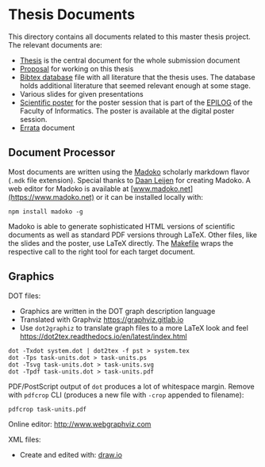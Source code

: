 # Thesis Documents


This directory contains all documents related to this master thesis project. The relevant documents are:

* [Thesis](thesis.mdk) is the central document for the whole submission document
* [Proposal](proposal.mdk) for working on this thesis
* [Bibtex database](dipl.bib) file with all literature that the thesis uses. The database holds additional literature that seemed relevant enough at some stage.
* Various slides for given presentations
* [Scientific poster](poster.tex) for the poster session that is part of the [EPILOG](http://www.informatik.tuwien.ac.at/studium/studierende/epilog) of the Faculty of Informatics. The poster is available at the digital poster session. 
* [Errata](errata.md) document


## Document Processor


Most documents are written using the [Madoko](http://madoko.org/reference.html) scholarly markdown flavor (`.mdk` file extension). Special thanks to [Daan Leijen](https://www.microsoft.com/en-us/research/people/daan/) for creating Madoko. A web editor for Madoko is available at [www.madoko.net](https://www.madoko.net) or it can be installed locally with:

    npm install madoko -g

Madoko is able to generate sophisticated HTML versions of scientific documents as well as standard PDF versions through LaTeX. Other files, like the slides and the poster, use LaTeX directly. The [Makefile](Makefile) wraps the respective call to the right tool for each target document.


## Graphics


DOT files:

* Graphics are written in the DOT graph description language
* Translated with Graphviz https://graphviz.gitlab.io
* Use `dot2graphiz` to translate graph files to a more LaTeX look and feel https://dot2tex.readthedocs.io/en/latest/index.html

```
dot -Txdot system.dot | dot2tex -f pst > system.tex
dot -Tps task-units.dot > task-units.ps
dot -Tsvg task-units.dot > task-units.svg
dot -Tpdf task-units.dot > task-units.pdf
```

PDF/PostScript output of `dot` produces a lot of whitespace margin. Remove with `pdfcrop` CLI (produces a new file with `-crop` appended to filename):

```
pdfcrop task-units.pdf
```

Online editor: http://www.webgraphviz.com

XML files:

* Create and edited with: [draw.io](https://www.draw.io)
